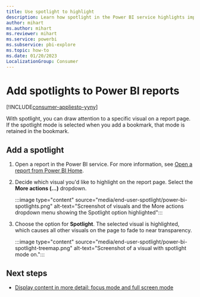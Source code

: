 ```yaml
---
title: Use spotlight to highlight
description: Learn how spotlight in the Power BI service highlights important data and insights.  
author: mihart
ms.author: mihart
ms.reviewer: mihart
ms.service: powerbi
ms.subservice: pbi-explore
ms.topic: how-to
ms.date: 01/20/2023
LocalizationGroup: Consumer
---
```

# Add spotlights to Power BI reports

[!INCLUDE[consumer-appliesto-yyny](../includes/consumer-appliesto-yyny.md)]

With spotlight, you can draw attention to a specific visual on a report page.  If the spotlight mode is selected when you add a bookmark, that mode is retained in the bookmark.

## Add a spotlight

1. Open a report in the Power BI service. For more information, see [Open a report from Power BI Home](end-user-report-open.md).

1. Decide which visual you'd like to highlight on the report page. Select the **More actions (...)** dropdown.  

    :::image type="content" source="media/end-user-spotlight/power-bi-spotlights.png" alt-text="Screenshot of visuals and the More actions dropdown menu showing the Spotlight option highlighted":::

1. Choose the option for **Spotlight**. The selected visual is highlighted, which causes all other visuals on the page to fade to near transparency.

    :::image type="content" source="media/end-user-spotlight/power-bi-spotlight-treemap.png" alt-text="Screenshot of a visual with spotlight mode on.":::

## Next steps

* [Display content in more detail: focus mode and full screen mode](end-user-focus.md)
